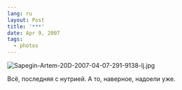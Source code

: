 ```yaml
---
lang: ru
layout: Post
title: '***'
date: Apr 9, 2007
tags:
  - photos
---
```


![Sapegin-Artem-20D-2007-04-07-291-9138-lj.jpg](upload://Sapegin-Artem-20D-2007-04-07-291-9138-lj.jpg)

Всё, последняя с нутрией. А то, наверное, надоели уже.
